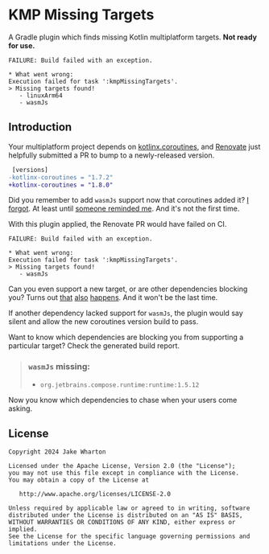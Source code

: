 # KMP Missing Targets

A Gradle plugin which finds missing Kotlin multiplatform targets. **Not ready for use.**

```
FAILURE: Build failed with an exception.

* What went wrong:
Execution failed for task ':kmpMissingTargets'.
> Missing targets found!
   - linuxArm64
   - wasmJs
```


## Introduction

Your multiplatform project depends on [kotlinx.coroutines](https://github.com/kotlin/kotlinx.coroutines/), and
[Renovate](https://www.mend.io/renovate/) just helpfully submitted a PR to bump to a newly-released version.

```diff
 [versions]
-kotlinx-coroutines = "1.7.2"
+kotlinx-coroutines = "1.8.0"
```

Did you remember to add `wasmJs` support now that coroutines added it?
[I forgot](https://github.com/cashapp/turbine/pull/303/files).
At least until [someone reminded me](https://github.com/cashapp/turbine/pull/290#issuecomment-1948935392).
And it's not the first time.

With this plugin applied, the Renovate PR would have failed on CI.

```
FAILURE: Build failed with an exception.

* What went wrong:
Execution failed for task ':kmpMissingTargets'.
> Missing targets found!
   - wasmJs
```

Can you even support a new target, or are other dependencies blocking you? Turns out [that](https://github.com/JakeWharton/mosaic/issues/319) [also](https://github.com/ajalt/mordant/issues/155) [happens](https://github.com/JetBrains/markdown/issues/146). And it won't be the last time.

If another dependency lacked support for `wasmJs`, the plugin would say silent and allow the new coroutines version build to pass.

Want to know which dependencies are blocking you from supporting a particular target? Check the generated build report.

> ### `wasmJs` missing:
> - `org.jetbrains.compose.runtime:runtime:1.5.12`

Now you know which dependencies to chase when your users come asking.


## License

    Copyright 2024 Jake Wharton

    Licensed under the Apache License, Version 2.0 (the "License");
    you may not use this file except in compliance with the License.
    You may obtain a copy of the License at

       http://www.apache.org/licenses/LICENSE-2.0

    Unless required by applicable law or agreed to in writing, software
    distributed under the License is distributed on an "AS IS" BASIS,
    WITHOUT WARRANTIES OR CONDITIONS OF ANY KIND, either express or implied.
    See the License for the specific language governing permissions and
    limitations under the License.
